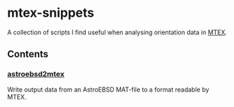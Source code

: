 # mtex-snippets

A collection of scripts I find useful when analysing orientation data in [MTEX](https://mtex-toolbox.github.io/).

## Contents

### [astroebsd2mtex](astroebsd2mtex/)

Write output data from an AstroEBSD MAT-file to a format readable by MTEX.

